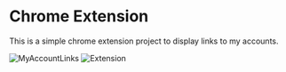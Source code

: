 # Chrome Extension
This is a simple chrome extension project to display links to my accounts.

![MyAccountLinks](https://user-images.githubusercontent.com/88919299/148800439-34fee43a-d9b3-4f71-bdc9-f1a04e0531dc.PNG)
![Extension](https://user-images.githubusercontent.com/88919299/148802354-748e2906-3224-48c4-a97c-e3cba2179c7a.PNG)
